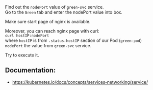 
Find out the `nodePort` value of `green-svc` service.  
Go to the `Green` tab and enter the nodePort value into box.  

Make sure start page of nginx is available.  


Moreover, you can reach nginx page with curl:  
`curl hostIP:nodePort`  
where `hostIP` is from `.status.hostIP` section of our Pod (`green-pod`)  
      `nodePort` the value from `green-svc` service.  

Try to execute it.


## Documentation:
- https://kubernetes.io/docs/concepts/services-networking/service/
